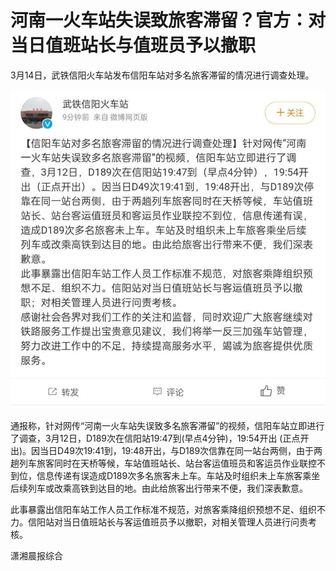 # 河南一火车站失误致旅客滞留？官方：对当日值班站长与值班员予以撤职

3月14日，武铁信阳火车站发布信阳车站对多名旅客滞留的情况进行调查处理。

![89aabcc7eb0ad71dab8c5765505834c1.jpg](https://raw.githubusercontent.com/qqhsx/qqnews_image/main/2024/03/14/河南一火车站失误致旅客滞留？官方：对当日值班站长与值班员予以撤职/89aabcc7eb0ad71dab8c5765505834c1.jpg)

通报称，针对网传“河南一火车站失误致多名旅客滞留”的视频，信阳车站立即进行了调查，3月12日，D189次在信阳站19:47到(早点4分钟)，19:54开出
(正点开出)。因当日D49次19:41到，19:48开出，与D189次信靠在同一站台两侧，由于两趟列车旅客同时在天桥等候，车站值班站长、站台客运值班员和客运员作业联控不到位，信息传递有误造成D189次多名旅客未上车。车站及时组织未上车旅客乘坐后续列车或改乘高铁到达目的地。由此给旅客出行带来不便，我们深表歉意。

此事暴露出信阳车站工作人员工作标准不规范，对旅客乘降组织预想不足、组织不力。信阳站对当日值班站长与客运值班员予以撤职，对相关管理人员进行问责考核。

潇湘晨报综合

